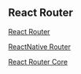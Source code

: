 ## React Router
[React Router](https://reacttraining.com/react-router/web/guides/philosophy)

[ReactNative Router](https://reacttraining.com/react-router/native/guides/philosophy)

[React Router Core](https://reacttraining.com/react-router/core/guides/philosophy)